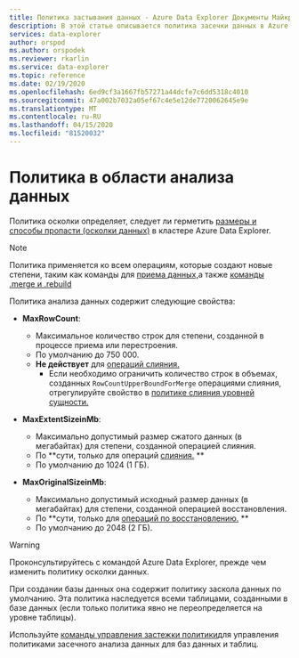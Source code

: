```yaml
---
title: Политика застывания данных - Azure Data Explorer Документы Майкрософт
description: В этой статье описывается политика засечки данных в Azure Data Explorer.
services: data-explorer
author: orspod
ms.author: orspodek
ms.reviewer: rkarlin
ms.service: data-explorer
ms.topic: reference
ms.date: 02/19/2020
ms.openlocfilehash: 6ed9cf3a1667fb57271a44dcfe7c6dd5318c4010
ms.sourcegitcommit: 47a002b7032a05ef67c4e5e12de7720062645e9e
ms.translationtype: MT
ms.contentlocale: ru-RU
ms.lasthandoff: 04/15/2020
ms.locfileid: "81520032"
---
```

# <a name="data-sharding-policy"></a>Политика в области анализа данных

Политика осколки определяет, следует ли герметить [размеры и способы пропасти (осколки данных)](../management/extents-overview.md) в кластере Azure Data Explorer.

> [!NOTE]
> Политика применяется ко всем операциям, которые создают новые степени, таким как команды для [приема данных,](../management/data-ingestion/index.md)а также [команды .merge и .rebuild](../management/extents-commands.md#merge-extents)

Политика анализа данных содержит следующие свойства:

- **MaxRowCount**:
    - Максимальное количество строк для степени, созданной в процессе приема или перестроения.
    - По умолчанию до 750 000.
    - **Не действует** для [операций слияния.](mergepolicy.md)
        - Если необходимо ограничить количество строк в объемах, созданных `RowCountUpperBoundForMerge` операциями слияния, отрегулируйте свойство в [политике слияния уровней сущности.](mergepolicy.md)
- **MaxExtentSizeinMb**:
    - Максимально допустимый размер сжатого данных (в мегабайтах) для степени, созданной операцией слияния.
    - По **сути, только для операций [слияния.](mergepolicy.md) **
    - По умолчанию до 1024 (1 ГБ).

- **MaxOriginalSizeinMb**:
    - Максимально допустимый исходный размер данных (в мегабайтах) для степени, созданной операцией восстановления.
    - По **сути, только для [операций по восстановлению.](mergepolicy.md) **
    - По умолчанию до 2048 (2 ГБ).

> [!WARNING]
> Проконсультируйтесь с командой Azure Data Explorer, прежде чем изменить политику осколки данных.

При создании базы данных она содержит политику заскола данных по умолчанию. Эта политика наследуется всеми таблицами, созданными в базе данных (если только политика явно не переопределяется на уровне таблицы).

Используйте [команды управления застежки политики](../management/sharding-policy.md)для управления политиками засечного анализа данных для баз данных и таблиц.
 